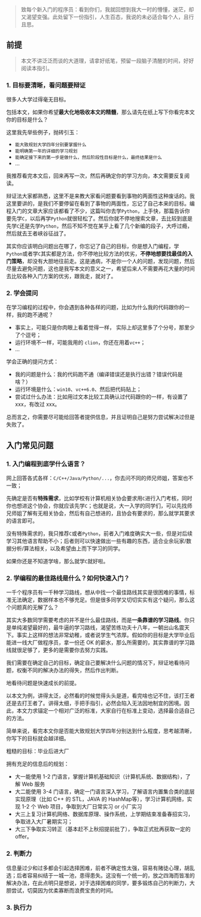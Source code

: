 > 致每个新入门的程序员：看到你们，我就回想到我大一时的懵懂，迷茫，却又渴望变强。此处留下一份指引，人生百态，我说的未必适合每个人，且行且思。

## 前提

> 本文不讲泛泛而谈的大道理，请拿好纸笔，预留一段脑子清醒的时间，好好阅读本指引。

### 1. 目标要清晰，看问题要辩证

很多人大学过得毫无目标。

包括本文，如果你希望**最大化地吸收本文的精髓**，那么请先在纸上写下你看完本文你的目标是什么？

这里我先举些例子，抛砖引玉：

- `能大致规划大学四年分别要掌握什么`
- `能明确第一年的详细的学习规划`
- `能确定接下来的第一步是做什么，然后阶段性目标是什么，最终结果是什么`
- ...

我推荐看完本文后，回来再写一次，然后再确定你的学习方向，本文需要反复阅读。

辩证法大家都熟悉，这里不是来教大家看问题要看到事物的两面性这种废话的。我这里要讲的，是我们不要停留在看到了事物的两面性，忘记了自己本来的目标。编程入门的文章大家应该都看了不少，这篇叫你去学`Python`，上手快，那篇告诉你要先学`C`，以后再学`Python`就很轻松了。然后你就不停地搜索文章，去比较到底是先学`C`还是先学`Python`，然后不知不觉在某乎上看了几个新编的段子，大呼过瘾，然后就去王者峡谷征战了。

其实你应该明白问题出在哪了，你忘记了自己的目标，你是想入门编程，学`Python`或者学`C`其实都是方法，你不停地比较方法的优劣，**不停地想要找最佳的入门策略**，却没有大胆地往前走。这是通病，不是你一个人的问题，发现问题，然后尽量去避免问题，这也是我写本文的意义之一，希望后来人不需要再花大量的时间去比较各种入门方案的优劣，跟我走，就对了。

### 2. 学会提问

在学习编程的过程中，你会遇到各种各样的问题，比如为什么我的代码跟你的一样，我的跑不通呢？

- 事实上，可能只是你肉眼上看着觉得一样， 实际上却这里多了个分号，那里少了个逗号；
- 运行环境不一样，可能我用的 `clion`，你还在用着`vc++`；
- ...

学会正确的提问方式：

- 我的问题是什么：我的代码跑不通（编译错误还是执行出错？错误代码是啥？）
- 运行环境是什么：`win10`、`vc++6.0`、然后把代码贴上；
- 尝试过什么办法：比如用过文本比较工具确认过代码跟你的一样，有设置了 xxx，有改过 xxx。

总而言之，你需要尽可能给回答者提供信息，并且证明自己是努力尝试解决过但是失败了。



## 入门常见问题

### 1. 入门编程到底学什么语言？
网上回答各式各样：`C/C++/Java/Python/...`，你去问不同的师兄师姐，答案也不一致；

先确定是否有**特殊需求**，比如学校有计算机相关协会要求用`C`进行入门考核，同时你也想进这个协会，你就应该先学`C`；也就是说，大一入学的同学们，可以先找师兄师姐了解有无相关协会，然后有自己想进的，且协会有要求的，那么就学其要求的语言即可。

没有特殊需求的，我只推荐`C`或者`Python`，前者入门难度确实大一些，但是对后续学习其他语言帮助不小；后者则可以快速做出一些有趣的东西，适合业余玩家/数据分析/算法相关，以及希望由上而下学习的同学。

如果你还是不知道学啥，那么就学`C`就好啦。

### 2. 学编程的最佳路线是什么？如何快速入门？

一千个程序员有一千种学习路线，想从中找一个最佳路线其实是很困难的事情，标准无法确定，数据样本也不够充足。但是很多同学又切切实实有这个疑问，那么这个问题真的无解了么？

其实大多数同学需要考虑的并不是什么最佳路线，而是**一条靠谱的学习路线**。你只是单纯渴望最好的，最牛逼的学习路线，渴望苦练功夫十八年，一朝出山名震天下。事实上这样的想法非常幼稚，或者说学生气浓厚。假如你的目标是大学毕业后能进一线大厂做程序员，拿一份还 OK 的薪水，那么所需要的，其实靠谱的学习路线就很足够了，更多的是需要你去努力实践。





我们需要在确定自己的目标，确定自己要解决什么问题的情况下，辩证地看待问题，权衡不同的解决办法的得失，然后作出判断。



地看待问题是快速成长的前提。

以本文为例，讲得太泛，必然看的时候觉得头头是道，看完啥也记不住，该打王者还是去打王者了。讲得太细，手把手指引，必然会陷入无法因地制宜的困境。因此，本文力求锚定一个相对广泛的标准，大家自行在标准上变动，选择最合适自己的方法。

简单来说，看完本文你是否能大致规划大学四年分别达到什么程度，思考越清晰，你写下的目标就会越详细。


粗糙的目标：毕业后进大厂

拥有充足的信息后的规划：
   - 大一能使用 1-2 门语言，掌握计算机基础知识（计算机系统、数据结构），了解 Web 服务
- 大二能使用 3-4 门语言，确定一门语言深入学习，了解语言内置集合类的底层实现原理（比如 C++ 的 STL，JAVA 的 HashMap等），学习计算机网络，实现 1-2 个 Web 项目，争取到大厂日常实习 or 小厂实习
- 大三上复习计算机网络、数据库原理、操作系统，上学期结束准备春招实习，争取进入大厂暑期实习；
- 大三下争取实习转正（基本赶不上秋招提前批了），争取正式批再获取一定的 offer。

### 2. 判断力

信息量过少和过多都会引起选择困难，前者不确定性太强，容易有赌徒心理，胡乱选；后者容易纠结于一城一池，患得患失。这没有一个统一的，放之四海而皆准的解决办法，在此点明只是想说，对于选择困难的同学，要多锻炼自己的判断力，大胆尝试，切莫因为优柔寡断而浪费宝贵的时间。

### 3. 执行力



